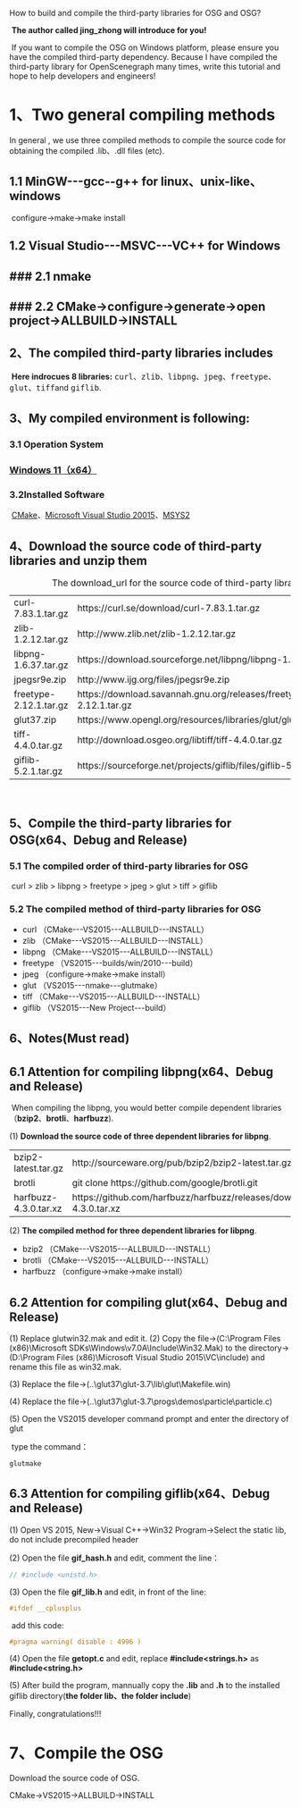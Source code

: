 <p>How to build and compile the third-party libraries for OSG and OSG? </p>

​            **The author called jing_zhong will introduce for you!**

​            If you want to compile the OSG on Windows platform, please ensure you have the compiled third-party dependency. Because I have compiled the third-party library for OpenScenegraph many times, write this tutorial and hope to help developers and engineers!

# 1、Two general compiling methods

In general , we use three compiled methods to compile the source code for obtaining the compiled .lib、.dll  files (etc).

## 1.1  MinGW---gcc--g++ for linux、unix-like、windows

​        configure->make->make install

## 1.2  Visual Studio---MSVC---VC++ for Windows

## ### 2.1 nmake

## ### 2.2 CMake->configure->generate->open project->ALLBUILD->INSTALL



## 2、The compiled third-party libraries includes

​        **Here indrocues 8 libraries:** <kbd>curl</kbd>、<kbd>zlib</kbd>、<kbd>libpng</kbd>、<kbd>jpeg</kbd>、<kbd>freetype</kbd>、<kbd>glut</kbd>、<kbd>tiff</kbd>and <kbd>giflib</kbd>.

## 3、My compiled environment is following:

### 3.1     **Operation System**

###              <u>Windows 11（x64）</u>

### 3.2**Installed Software**

​        <u>CMake</u>、<u>Microsoft Visual Studio 20015</u>、<u>MSYS2</u>

## 4、**Download the source code of third-party libraries and unzip them**

<table>
    <caption>The download_url for the source code of third-party libraries!</caption>
    <tr>
        <td>
            curl-7.83.1.tar.gz
        </td>
        <td>
            https://curl.se/download/curl-7.83.1.tar.gz
        </td>
    </tr>
    <tr>
        <td>
            zlib-1.2.12.tar.gz
        </td>
        <td>
            http://www.zlib.net/zlib-1.2.12.tar.gz
        </td>
    </tr>
    <tr>
        <td>
            libpng-1.6.37.tar.gz
        </td>
        <td>
            https://download.sourceforge.net/libpng/libpng-1.6.37.tar.gz
        </td>
    </tr>
    <tr>
        <td>
            jpegsr9e.zip
        </td>
        <td>
            http://www.ijg.org/files/jpegsr9e.zip
        </td>
    </tr>
    <tr>
        <td>
            freetype-2.12.1.tar.gz
        </td>
        <td>
            https://download.savannah.gnu.org/releases/freetype/freetype-2.12.1.tar.gz
        </td>
    </tr>
    <tr>
        <td>
            glut37.zip
        </td>
        <td>
            https://www.opengl.org/resources/libraries/glut/glut37.zip
        </td>
    </tr>
    <tr>
        <td>
            tiff-4.4.0.tar.gz
        </td>
        <td>
            http://download.osgeo.org/libtiff/tiff-4.4.0.tar.gz
        </td>
    </tr>
    <tr>
        <td>
            giflib-5.2.1.tar.gz
        </td>
        <td>
            https://sourceforge.net/projects/giflib/files/giflib-5.2.1.tar.gz
        </td>
    </tr>
 </table>


​    

## 5、Compile the third-party libraries for OSG(x64、Debug and Release)

### 5.1   **The compiled order of third-party libraries for OSG** 

​        curl  >  zlib  > libpng > freetype > jpeg > glut > tiff > giflib

### 5.2  **The compiled method of third-party libraries for OSG**

<ul>
    <li>curl   （CMake---VS2015---ALLBUILD---INSTALL）
    </li>
    <li>
        zlib   （CMake---VS2015---ALLBUILD---INSTALL）
    </li>
    <li>libpng   （CMake---VS2015---ALLBUILD---INSTALL）
    </li>
    <li>
        freetype   （VS2015---builds/win/2010---build）
    </li>
    <li>jpeg   （configure->make->make install）
    </li>
    <li>
        glut   （VS2015---nmake---glutmake）
    </li>
    <li>tiff   （CMake---VS2015---ALLBUILD---INSTALL）
    </li>
    <li>
        giflib   （VS2015---New Project---build）
    </li>
</ul>


## 6、Notes(Must read)

## 6.1 Attention for compiling libpng(x64、Debug and Release)

​      When compiling the libpng, you would better compile dependent libraries（**bzip2**、**brotli**、**harfbuzz**).

(1) **Download the source code of three dependent libraries** **for libpng**.

<table>
    <tr>
        <td>
            bzip2-latest.tar.gz 
        </td>
        <td>
        	http://sourceware.org/pub/bzip2/bzip2-latest.tar.gz 
        </td>
    </tr>
    <tr>
        <td>
            brotli
        </td>
        <td>
            git clone https://github.com/google/brotli.git
        </td>
    </tr>
    <tr>
        <td>
            harfbuzz-4.3.0.tar.xz
        </td>
        <td>
            https://github.com/harfbuzz/harfbuzz/releases/download/4.3.0/harfbuzz-4.3.0.tar.xz
        </td>
    </tr>
</table>


(2) **The compiled method for three dependent libraries for libpng**.

<ul>
    <li>
        bzip2   （CMake---VS2015---ALLBUILD---INSTALL）
    </li>
    <li>
        brotli   （CMake---VS2015---ALLBUILD---INSTALL）
    </li>
    <li>
        harfbuzz   （configure->make->make install）
    </li>
</ul>


## 6.2 Attention for compiling glut(x64、Debug and Release)

(1)  Replace glutwin32.mak and edit it.
(2)  Copy the file->(C:\Program Files (x86)\Microsoft SDKs\Windows\v7.0A\Include\Win32.Mak) to the directory->(D:\Program Files (x86)\Microsoft Visual Studio 2015\VC\include) and rename this file as win32.mak.

(3)  Replace the file->(..\glut37\glut-3.7\lib\glut\Makefile.win)

(4)  Replace the file->(..\glut37\glut-3.7\progs\demos\particle\particle.c\)

(5)  Open the VS2015 developer command prompt and enter the directory of glut

​      type the command：

```bash
glutmake
```

## 6.3 Attention for compiling giflib(x64、Debug and Release)

(1)  Open VS 2015, New->Visual C++->Win32 Program->Select the static lib, do not include precompiled header

(2)  Open the file **gif_hash.h** and edit, comment the line：

```c++
// #include <unistd.h>
```

(3)  Open the file **gif_lib.h** and edit, in front of the line: 

```c++
#ifdef __cplusplus
```

​      add this code:

```c++
#pragma warning( disable : 4996 )
```

(4)  Open the file **getopt.c** and edit, replace **#include<strings.h>** as **#include<string.h>**

(5)  After build the program, mannually copy the **.lib** and **.h** to the installed giflib directory(**the folder lib、the folder include**)



Finally, congratulations!!!

# 7、Compile the OSG

Download the source code of OSG.

CMake->VS2015->ALLBUILD->INSTALL

